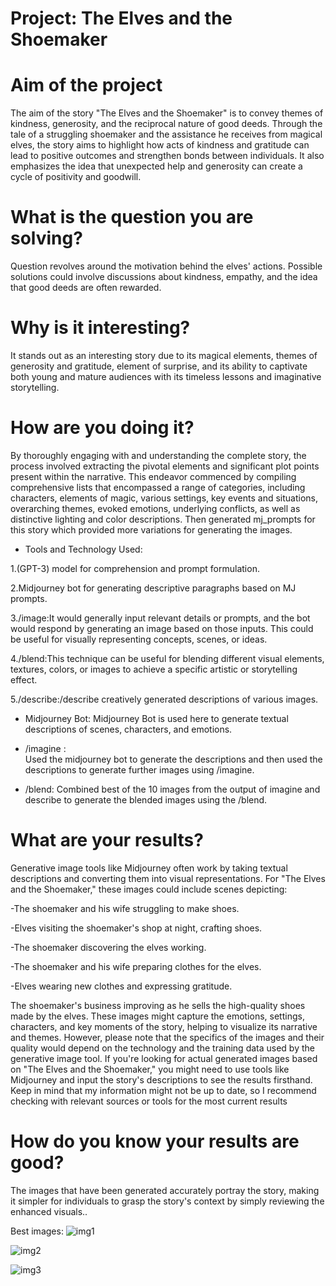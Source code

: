 # Project: The Elves and the Shoemaker 

# Aim of the project

The aim of the story "The Elves and the Shoemaker" is to convey themes of kindness, generosity, and the reciprocal nature of good deeds. Through the tale of a struggling shoemaker and the assistance he receives from magical elves, the story aims to highlight how acts of kindness and gratitude can lead to positive outcomes and strengthen bonds between individuals. It also emphasizes the idea that unexpected help and generosity can create a cycle of positivity and goodwill.

# What is the question you are solving? 
Question revolves around the motivation behind the elves' actions. Possible solutions could involve discussions about kindness, empathy, and the idea that good deeds are often rewarded.

# Why is it interesting?
It stands out as an interesting story due to its magical elements, themes of generosity and gratitude, element of surprise, and its ability to captivate both young and mature audiences with its timeless lessons and imaginative storytelling.

# How are you doing it?
By thoroughly engaging with and understanding the complete story, the process involved extracting the pivotal elements and significant plot points present within the narrative. This endeavor commenced by compiling comprehensive lists that encompassed a range of categories, including characters, elements of magic, various settings, key events and situations, overarching themes, evoked emotions, underlying conflicts, as well as distinctive lighting and color descriptions.
Then generated mj_prompts for this story which provided more variations for generating the images.
* Tools and Technology Used:
  
1.(GPT-3) model for comprehension and prompt formulation.

2.Midjourney bot for generating descriptive paragraphs based on MJ prompts.

3./image:It would generally input relevant details or prompts, and the bot would respond by generating an image based on those inputs. This could be useful for visually representing concepts, scenes, or ideas.

4./blend:This technique can be useful for blending different visual elements, textures, colors, or images to achieve a specific artistic or storytelling effect.

5./describe:/describe creatively generated descriptions of various images.

* Midjourney Bot: 
Midjourney Bot  is used here to generate textual descriptions of scenes, characters, and emotions.

* /imagine :  
Used the midjourney bot to generate the descriptions and then used the descriptions to generate further images using /imagine.

* /blend: 
Combined best of the 10 images from the output of imagine and describe to generate the blended images using the /blend.

# What are your results?
Generative image tools like Midjourney often work by taking textual descriptions and converting them into visual representations. For "The Elves and the Shoemaker," these images could include scenes depicting:

 -The shoemaker and his wife struggling to make shoes.
 
 -Elves visiting the shoemaker's shop at night, crafting shoes.
 
 -The shoemaker discovering the elves working.
 
 -The shoemaker and his wife preparing clothes for the elves.
 
 -Elves wearing new clothes and expressing gratitude.
 
The shoemaker's business improving as he sells the high-quality shoes made by the elves.
These images might capture the emotions, settings, characters, and key moments of the story, helping to visualize its narrative and themes. However, please note that the specifics of the images and their quality would depend on the technology and the training data used by the generative image tool.
If you're looking for actual generated images based on "The Elves and the Shoemaker," you might need to use tools like Midjourney and input the story's descriptions to see the results firsthand. Keep in mind that my information might not be up to date, so I recommend checking with relevant sources or tools for the most current results

# How do you know your results are good?

The images that have been generated accurately portray the story, making it simpler for individuals to grasp the story's context by simply reviewing the enhanced visuals..

Best images:
![img1](https://file%252B.vscode-resource.vscode-cdn.net/Users/ankita/Documents/Graphic_noval/Graphic_Novel/images/img15.png?version%253D1693411781681)

![img2](https://file%252B.vscode-resource.vscode-cdn.net/Users/ankita/Documents/Graphic_noval/Graphic_Novel/images/img4.png?version%253D1693411970878)

![img3](https://file%252B.vscode-resource.vscode-cdn.net/Users/ankita/Documents/Graphic_noval/Graphic_Novel/images/img18.png?version%253D1693412032121)



